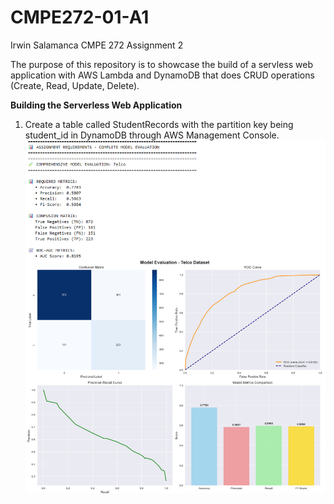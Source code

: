 # CMPE272-01-A1
Irwin Salamanca CMPE 272 Assignment 2

The purpose of this repository is to showcase the build of a servless web application with AWS Lambda and DynamoDB that does CRUD operations (Create, Read, Update, Delete).


**Building the Serverless Web Application**
1. Create a table called StudentRecords with the partition key being student_id in DynamoDB through AWS Management Console.
   ![Alt text](screenshots/Telco1.png)


